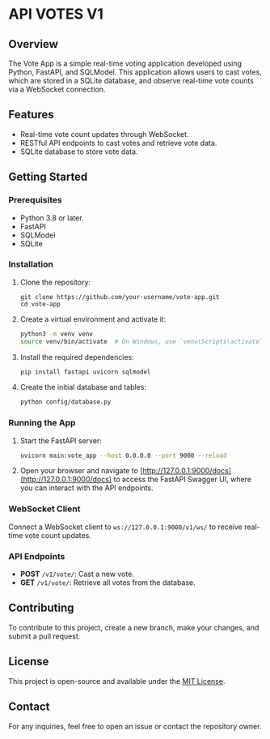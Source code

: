 # API VOTES V1

## Overview
The Vote App is a simple real-time voting application developed using Python, FastAPI, and SQLModel. This application allows users to cast votes, which are stored in a SQLite database, and observe real-time vote counts via a WebSocket connection.

## Features
- Real-time vote count updates through WebSocket.
- RESTful API endpoints to cast votes and retrieve vote data.
- SQLite database to store vote data.

## Getting Started

### Prerequisites
- Python 3.8 or later.
- FastAPI
- SQLModel
- SQLite

### Installation
1. Clone the repository:
   ```
   git clone https://github.com/your-username/vote-app.git
   cd vote-app
   ```
2. Create a virtual environment and activate it:
   ```bash
   python3 -m venv venv
   source venv/bin/activate  # On Windows, use `venv\Scripts\activate`
   ```
3. Install the required dependencies:
   ```bash
   pip install fastapi uvicorn sqlmodel
   ```
4. Create the initial database and tables:
   ```bash
   python config/database.py
   ```

### Running the App
1. Start the FastAPI server:
   ```bash
   uvicorn main:vote_app --host 0.0.0.0 --port 9000 --reload
   ```
2. Open your browser and navigate to [http://127.0.0.1:9000/docs](http://127.0.0.1:9000/docs) to access the FastAPI Swagger UI, where you can interact with the API endpoints.

### WebSocket Client
Connect a WebSocket client to `ws://127.0.0.1:9000/v1/ws/` to receive real-time vote count updates.

### API Endpoints
- **POST** `/v1/vote/`: Cast a new vote.
- **GET** `/v1/vote/`: Retrieve all votes from the database.

## Contributing
To contribute to this project, create a new branch, make your changes, and submit a pull request.

## License
This project is open-source and available under the [MIT License](LICENSE).

## Contact
For any inquiries, feel free to open an issue or contact the repository owner.
